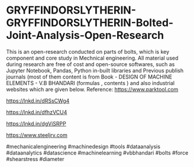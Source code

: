 # GRYFFINDORSLYTHERIN-GRYFFINDORSLYTHERIN-Bolted-Joint-Analysis-Open-Research
This is an open-research conducted on parts of bolts, which is key component and core study in Mechnical engineering. All material used during research are free of cost and open-source softwares, such as Jupyter Notebook, Pandas, Python in-built libraries and Previous publish journals (most of them content is from Book - DESIGN OF MACHINE ELEMENTS - V.B BHANDARI (formulas , contents ) and also industrial websites which are given below.
Reference:
https://www.parktool.com


https://lnkd.in/dRSsCWg4


https://lnkd.in/dfhzVCU4


https://lnkd.in/dgViSRPP


https://www.steeljrv.com


#mechanicalengineering #machinedesign #tools #dataanalysis #dataanalytics #datascience #machinelearning #vbbhandari #bolts #force #shearstress #diameter
